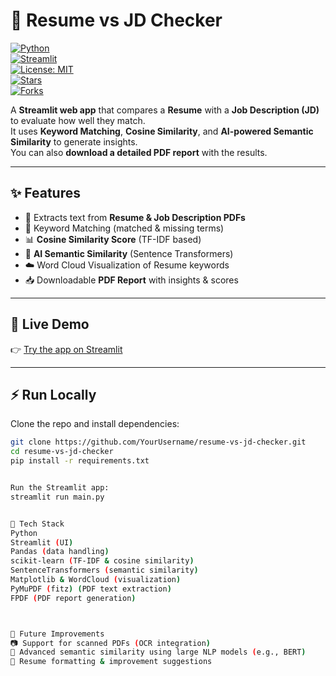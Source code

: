 # 📄 Resume vs JD Checker  

[![Python](https://img.shields.io/badge/Python-3.8+-blue.svg)](https://www.python.org/)  
[![Streamlit](https://img.shields.io/badge/Streamlit-Cloud-red.svg)](https://streamlit.io/)  
[![License: MIT](https://img.shields.io/badge/License-MIT-green.svg)](LICENSE)  
[![Stars](https://img.shields.io/github/stars/Joydeep2125/Resume-vs-JD-checker?style=social)](https://github.com/Joydeep2125/Resume-vs-JD-checker/stargazers)  
[![Forks](https://img.shields.io/github/forks/Joydeep2125/Resume-vs-JD-checker?style=social)](https://github.com/Joydeep2125/Resume-vs-JD-checker/network/members)


A **Streamlit web app** that compares a **Resume** with a **Job Description (JD)** to evaluate how well they match.  
It uses **Keyword Matching**, **Cosine Similarity**, and **AI-powered Semantic Similarity** to generate insights.  
You can also **download a detailed PDF report** with the results.  

---

## ✨ Features  
- 📑 Extracts text from **Resume & Job Description PDFs**  
- 🔑 Keyword Matching (matched & missing terms)  
- 📊 **Cosine Similarity Score** (TF-IDF based)  
- 🤖 **AI Semantic Similarity** (Sentence Transformers)  
- ☁️ Word Cloud Visualization of Resume keywords  
- 📥 Downloadable **PDF Report** with insights & scores  

---

## 🚀 Live Demo  
👉 [Try the app on Streamlit](https://resume-vs-jd-checker-kmngappkhpakhlqmglqktaj.streamlit.app/)  

---

## ⚡ Run Locally  

Clone the repo and install dependencies:  

```bash
git clone https://github.com/YourUsername/resume-vs-jd-checker.git
cd resume-vs-jd-checker
pip install -r requirements.txt


Run the Streamlit app:
streamlit run main.py


📂 Tech Stack
Python
Streamlit (UI)
Pandas (data handling)
scikit-learn (TF-IDF & cosine similarity)
SentenceTransformers (semantic similarity)
Matplotlib & WordCloud (visualization)
PyMuPDF (fitz) (PDF text extraction)
FPDF (PDF report generation)



📌 Future Improvements
📷 Support for scanned PDFs (OCR integration)
🧠 Advanced semantic similarity using large NLP models (e.g., BERT)
🎨 Resume formatting & improvement suggestions